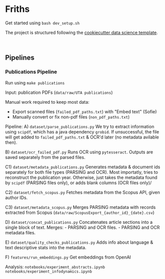 # Friths
Get started using `bash dev_setup.sh`

The project is structured following the [cookiecutter data science template](https://github.com/drivendata/cookiecutter-data-science/tree/master).

<br>

## Pipelines
### Publications Pipeline
Run using `make publications`

Input: publication PDFs (`data/raw/UTA publications`)

Manual work required to keep most data:
- Export scanned files (`failed_pdf_paths.txt`) with "Embed text" (Sofie)
- Manually convert or fix non-pdf files (`non_pdf_paths.txt`)

Pipeline:
A) `dataset/parse_publications.py`
We try to extract information using `scipdf`, which has a java dependency `grobid`.
If unsuccessful, the file will get added to `failed_pdf_paths.txt` & OCR'd later (no metadata avilable then).

B) `dataset/ocr_failed_pdf.py`
Runs OCR using `pytesseract`.
Outputs are saved separately from the parsed files.

C1) `dataset/metadata_publications.py`
Generates metadata & document ids separately for both file types (PARSING and OCR).
Most importatly, tries to reconstruct the publication year.
Otherwise, just takes the metadata found by `scipdf` (PARSING files only), or adds blank columns (OCR files only)/

C2) `dataset/fetch_scopus.py`
Fetches metadata from the Scopus API, given author IDs.

C3) `dataset/metadata_scopus.py`
Merges PARSING metadata with records extracted from Scopus (`data/raw/ScopusExport_{author_id}_{date}.csv`)

D) `dataset/concat_publications.py`
Concatenates article sections into a single block of text.
Merges:
    - PARSING and OCR files.
    - PARSING and OCR metadata files.

E) `dataset/quality_checks_publications.py`
Adds info about language & text descriptive stats into the metadata.

F) `features/run_embeddings.py`
Get embeddings from OpenAI


Analysis:
`notebooks/experiment_abstracts.ipynb`
`notebooks/experiment_infodynamics.ipynb`
